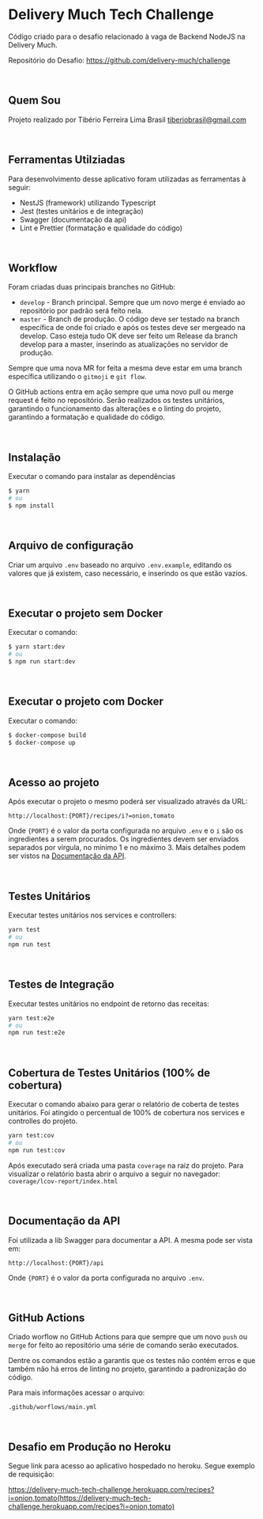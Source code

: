 # Delivery Much Tech Challenge

Código criado para o desafio relacionado à vaga de Backend NodeJS na Delivery Much.

Repositório do Desafio: https://github.com/delivery-much/challenge

&nbsp;

## Quem Sou

Projeto realizado por Tibério Ferreira Lima Brasil [tiberiobrasil@gmail.com](mailto:tiberiobrasil@gmail.com)

&nbsp;

## Ferramentas Utilziadas

Para desenvolvimento desse aplicativo foram utilizadas as ferramentas à seguir:

- NestJS (framework) utilizando Typescript
- Jest (testes unitários e de integração)
- Swagger (documentação da api)
- Lint e Prettier (formatação e qualidade do código)

&nbsp;

## Workflow

Foram criadas duas principais branches no GitHub:

- `develop` - Branch principal. Sempre que um novo merge é enviado ao repositório por padrão será feito nela.
- `master` - Branch de produção. O código deve ser testado na branch específica de onde foi criado e após os testes deve ser mergeado na develop. Caso esteja tudo OK deve ser feito um Release da branch develop para a master, inserindo as atualizações no servidor de produção.

Sempre que uma nova MR for feita a mesma deve estar em uma branch específica utilizando o `gitmoji` e `git flow`.

O GitHub actions entra em ação sempre que uma novo pull ou merge request é feito no repositório. Serão realizados os testes unitários, garantindo o funcionamento das alterações e o linting do projeto, garantindo a formatação e qualidade do código.

&nbsp;

## Instalação

Executar o comando para instalar as dependências

```bash
$ yarn
# ou
$ npm install
```

&nbsp;

## Arquivo de configuração

Criar um arquivo `.env` baseado no arquivo `.env.example`, editando os valores que já existem, caso necessário, e inserindo os que estão vazios.

&nbsp;

## Executar o projeto sem Docker

Executar o comando:

```bash
$ yarn start:dev
# ou
$ npm run start:dev
```

&nbsp;

## Executar o projeto com Docker

Executar o comando:

```bash
$ docker-compose build
$ docker-compose up
```

&nbsp;

## Acesso ao projeto

Após executar o projeto o mesmo poderá ser visualizado através da URL:

`http://localhost:{PORT}/recipes/i?=onion,tomato`

Onde `{PORT}` é o valor da porta configurada no arquivo `.env` e o `i` são os ingredientes a serem procurados. Os ingredientes devem ser enviados separados por vírgula, no mínimo 1 e no máximo 3.
Mais detalhes podem ser vistos na [Documentação da API](#Documentação-da-API).

&nbsp;

## Testes Unitários

Executar testes unitários nos services e controllers:

```bash
yarn test
# ou
npm run test
```

&nbsp;

## Testes de Integração

Executar testes unitários no endpoint de retorno das receitas:

```bash
yarn test:e2e
# ou
npm run test:e2e
```

&nbsp;

## Cobertura de Testes Unitários (100% de cobertura)

Executar o comando abaixo para gerar o relatório de coberta de testes unitários. Foi atingido o percentual de 100% de cobertura nos services e controlles do projeto.

```bash
yarn test:cov
# ou
npm run test:cov
```

Após executado será criada uma pasta `coverage` na raiz do projeto. Para visualizar o relatório basta abrir o arquivo a seguir no navegador:
`coverage/lcov-report/index.html`

&nbsp;

## Documentação da API

Foi utilizada a lib Swagger para documentar a API. A mesma pode ser vista em:

`http://localhost:{PORT}/api`

Onde `{PORT}` é o valor da porta configurada no arquivo `.env`.

&nbsp;

## GitHub Actions

Criado worflow no GitHub Actions para que sempre que um novo `push` ou `merge` for feito ao repositório uma série de comando serão executados.

Dentre os comandos estão a garantis que os testes não contém erros e que também não há erros de linting no projeto, garantindo a padronização do código.

Para mais informações acessar o arquivo:

`.github/worflows/main.yml`

&nbsp;

## Desafio em Produção no Heroku

Segue link para acesso ao aplicativo hospedado no heroku. Segue exemplo de requisição:

https://delivery-much-tech-challenge.herokuapp.com/recipes?i=onion,tomato(https://delivery-much-tech-challenge.herokuapp.com/recipes?i=onion,tomato)
